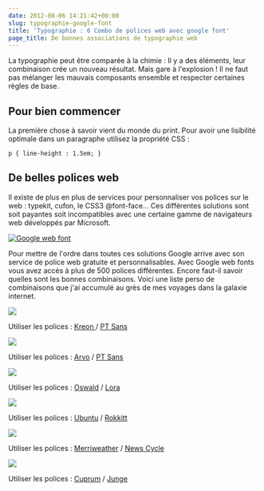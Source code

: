 ```yaml
---
date: 2012-08-06 14:21:42+00:00
slug: typographie-google-font
title: 'Typographie : 6 Combo de polices web avec google font'
page_title: De bonnes associations de typographie web
---
```


La typographie peut être comparée à la chimie : Il y a des éléments, leur combinaison crée un nouveau résultat.
Mais gare à l'explosion ! Il ne faut pas mélanger les mauvais composants ensemble et respecter certaines règles de base.

## Pour bien commencer

La première chose à savoir vient du monde du print.
Pour avoir une lisibilité optimale dans un paragraphe utilisez la propriété CSS :


    p { line-height : 1.5em; }




## De belles polices web


Il existe de plus en plus de services pour personnaliser vos polices sur le web : typekit, cufon, le CSS3 @font-face...
Ces différentes solutions sont soit payantes soit incompatibles avec une certaine gamme de navigateurs web développés par Microsoft.

[![Google web font](http://davidleuliette.com/wordPress/wp-content/uploads/2012/08/Capture-300x69.png)](http://davidleuliette.com/wordPress/wp-content/uploads/2012/08/Capture.png)

Pour mettre de l'ordre dans toutes ces solutions Google arrive avec son service de police web gratuite et personnalisables. Avec Google web fonts vous avez accès à plus de 500 polices différentes. Encore faut-il savoir quelles sont les bonnes combinaisons. Voici une liste perso de combinaisons que j'ai accumulé au grès de mes voyages dans la galaxie internet.

![](http://davidleuliette.com/wordPress/wp-content/uploads/2012/08/1_Kreon_PT+Sans-300x254.jpg)

Utiliser les polices : [Kreon ](http://www.google.com/webfonts/specimen/Kreon)/ [PT Sans](http://www.google.com/webfonts/specimen/PT+Sans)

![](http://davidleuliette.com/wordPress/wp-content/uploads/2012/08/2_Arvo_PT+Sans-300x254.jpg)

Utiliser les polices : [Arvo](http://www.google.com/webfonts/specimen/Arvo) / [PT Sans](http://www.google.com/webfonts/specimen/PT+Sans)

![](http://davidleuliette.com/wordPress/wp-content/uploads/2012/08/3_Oswald_Lora-300x254.jpg)

Utiliser les polices : [Oswald](http://www.google.com/webfonts/specimen/Oswald) / [Lora](http://www.google.com/webfonts/specimen/Lora)

![](http://davidleuliette.com/wordPress/wp-content/uploads/2012/08/4_Ubuntu_rokkitt-300x254.jpg)

Utiliser les polices : [Ubuntu](http://www.google.com/webfonts/specimen/Ubuntu) / [Rokkitt](http://www.google.com/webfonts/specimen/Rokkitt)

![](http://davidleuliette.com/wordPress/wp-content/uploads/2012/08/5_Merriweather_News+Cycle-300x254.jpg)

Utiliser les polices : [Merriweather](http://www.google.com/webfonts/specimen/Merriweather) / [News Cycle](http://www.google.com/webfonts/specimen/News+Cycle)

![](http://davidleuliette.com/wordPress/wp-content/uploads/2012/08/6_Cuprum_Junge-300x254.jpg)

Utiliser les polices : [Cuprum](http://www.google.com/webfonts/specimen/Cuprum) / [Junge](http://www.google.com/webfonts/specimen/Junge)
